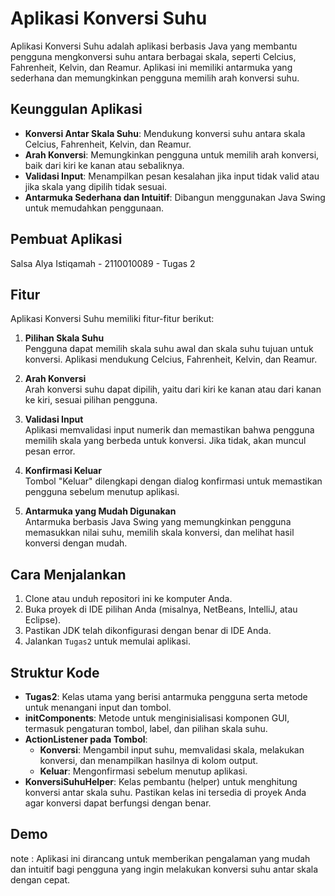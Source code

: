 # Aplikasi Konversi Suhu

Aplikasi Konversi Suhu adalah aplikasi berbasis Java yang membantu pengguna mengkonversi suhu antara berbagai skala, seperti Celcius, Fahrenheit, Kelvin, dan Reamur. Aplikasi ini memiliki antarmuka yang sederhana dan memungkinkan pengguna memilih arah konversi suhu.

## Keunggulan Aplikasi

- **Konversi Antar Skala Suhu**: Mendukung konversi suhu antara skala Celcius, Fahrenheit, Kelvin, dan Reamur.
- **Arah Konversi**: Memungkinkan pengguna untuk memilih arah konversi, baik dari kiri ke kanan atau sebaliknya.
- **Validasi Input**: Menampilkan pesan kesalahan jika input tidak valid atau jika skala yang dipilih tidak sesuai.
- **Antarmuka Sederhana dan Intuitif**: Dibangun menggunakan Java Swing untuk memudahkan penggunaan.

## Pembuat Aplikasi

Salsa Alya Istiqamah - 2110010089 - Tugas 2

## Fitur

Aplikasi Konversi Suhu memiliki fitur-fitur berikut:

1. **Pilihan Skala Suhu**  
   Pengguna dapat memilih skala suhu awal dan skala suhu tujuan untuk konversi. Aplikasi mendukung Celcius, Fahrenheit, Kelvin, dan Reamur.

2. **Arah Konversi**  
   Arah konversi suhu dapat dipilih, yaitu dari kiri ke kanan atau dari kanan ke kiri, sesuai pilihan pengguna.

3. **Validasi Input**  
   Aplikasi memvalidasi input numerik dan memastikan bahwa pengguna memilih skala yang berbeda untuk konversi. Jika tidak, akan muncul pesan error.

4. **Konfirmasi Keluar**  
   Tombol "Keluar" dilengkapi dengan dialog konfirmasi untuk memastikan pengguna sebelum menutup aplikasi.

5. **Antarmuka yang Mudah Digunakan**  
   Antarmuka berbasis Java Swing yang memungkinkan pengguna memasukkan nilai suhu, memilih skala konversi, dan melihat hasil konversi dengan mudah.

## Cara Menjalankan

1. Clone atau unduh repositori ini ke komputer Anda.
2. Buka proyek di IDE pilihan Anda (misalnya, NetBeans, IntelliJ, atau Eclipse).
3. Pastikan JDK telah dikonfigurasi dengan benar di IDE Anda.
4. Jalankan `Tugas2` untuk memulai aplikasi.

## Struktur Kode

- **Tugas2**: Kelas utama yang berisi antarmuka pengguna serta metode untuk menangani input dan tombol.
- **initComponents**: Metode untuk menginisialisasi komponen GUI, termasuk pengaturan tombol, label, dan pilihan skala suhu.
- **ActionListener pada Tombol**:
  - **Konversi**: Mengambil input suhu, memvalidasi skala, melakukan konversi, dan menampilkan hasilnya di kolom output.
  - **Keluar**: Mengonfirmasi sebelum menutup aplikasi.
- **KonversiSuhuHelper**: Kelas pembantu (helper) untuk menghitung konversi antar skala suhu. Pastikan kelas ini tersedia di proyek Anda agar konversi dapat berfungsi dengan benar.

## Demo


note : Aplikasi ini dirancang untuk memberikan pengalaman yang mudah dan intuitif bagi pengguna yang ingin melakukan konversi suhu antar skala dengan cepat.

